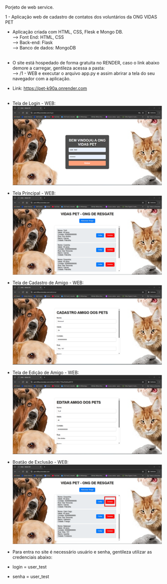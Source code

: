 Porjeto de web service.

1 - Aplicação web de cadastro de contatos dos voluntários da ONG VIDAS PET </br>

* Aplicação criada com HTML, CSS, Flesk e Mongo DB.</br>
 --> Font End: HTML, CSS</br>
 --> Back-end: Flask</br>
 --> Banco de dados: MongoDB</br></br>

 * O site está hospedado de forma gratuita no RENDER, caso o link abaixo demore a carregar, gentileza acessa a pasta:</br>
 --> /1 - WEB e executar o arquivo app.py e assim abrirar a tela do seu navegador com a aplicação.</br>
 * Link: https://pet-k90a.onrender.com </br></br>

* Tela de Login - WEB:</br>
![Tela de Login WEB](img_readme/tela_login_web.png)</br>

* Tela Principal - WEB:</br>
![Tela principal WEB](img_readme/tela_principal_web.png)</br>

* Tela de Cadastro de Amigo - WEB:</br>
![Tela cadastro WEB](img_readme/tela_cadastro_web.png)</br>

* Tela de Edição de Amigo - WEB:</br>
![Tela edição do WEB](img_readme/tela_edicao_web.png)</br>

* Boatão de Exclusão - WEB:</br>
![Botão de exclusão de amigo WEB](img_readme/btn_excluir_web.png)</br>



* Para entra no site é necessário usuário e senha, gentileza utilizar as credenciais abaixo:

* login = user_test</br>
* senha = user_test</br>
